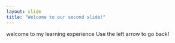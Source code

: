 ```yaml
---
layout: slide
title: "Welcome to our second slide!"
---
```

welcome to my learning experience
Use the left arrow to go back!

